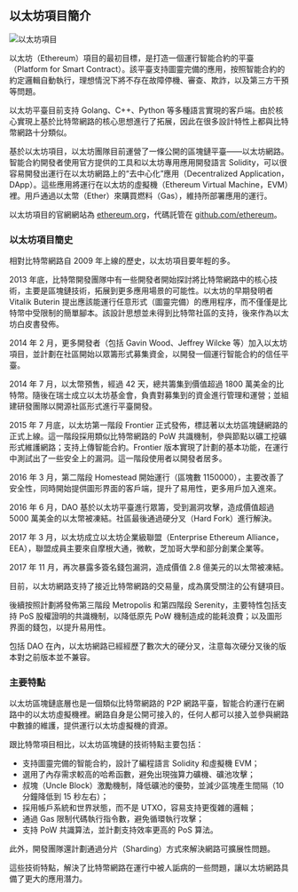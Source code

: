 ## 以太坊項目簡介

![以太坊項目](_images/ethereum_logo.png)

以太坊（Ethereum）項目的最初目標，是打造一個運行智能合約的平臺（Platform for Smart Contract）。該平臺支持圖靈完備的應用，按照智能合約的約定邏輯自動執行，理想情況下將不存在故障停機、審查、欺詐，以及第三方干預等問題。

以太坊平臺目前支持 Golang、C++、Python 等多種語言實現的客戶端。由於核心實現上基於比特幣網路的核心思想進行了拓展，因此在很多設計特性上都與比特幣網路十分類似。

基於以太坊項目，以太坊團隊目前運營了一條公開的區塊鏈平臺——以太坊網路。智能合約開發者使用官方提供的工具和以太坊專用應用開發語言 Solidity，可以很容易開發出運行在以太坊網路上的“去中心化”應用（Decentralized Application，DApp）。這些應用將運行在以太坊的虛擬機（Ethereum Virtual Machine，EVM）裡。用戶通過以太幣（Ether）來購買燃料（Gas），維持所部署應用的運行。

以太坊項目的官網網站為 [ethereum.org](https://ethereum.org)，代碼託管在 [github.com/ethereum](github.com/ethereum)。


### 以太坊項目簡史

相對比特幣網路自 2009 年上線的歷史，以太坊項目要年輕的多。

2013 年底，比特幣開發團隊中有一些開發者開始探討將比特幣網路中的核心技術，主要是區塊鏈技術，拓展到更多應用場景的可能性。以太坊的早期發明者 Vitalik Buterin 提出應該能運行任意形式（圖靈完備）的應用程序，而不僅僅是比特幣中受限制的簡單腳本。該設計思想並未得到比特幣社區的支持，後來作為以太坊白皮書發佈。

2014 年 2 月，更多開發者（包括 Gavin Wood、Jeffrey Wilcke 等）加入以太坊項目，並計劃在社區開始以眾籌形式募集資金，以開發一個運行智能合約的信任平臺。

2014 年 7 月，以太幣預售，經過 42 天，總共籌集到價值超過 1800 萬美金的比特幣。隨後在瑞士成立以太坊基金會，負責對募集到的資金進行管理和運營；並組建研發團隊以開源社區形式進行平臺開發。

2015 年 7 月底，以太坊第一階段 Frontier 正式發佈，標誌著以太坊區塊鏈網路的正式上線。這一階段採用類似比特幣網路的 PoW 共識機制，參與節點以礦工挖礦形式維護網路；支持上傳智能合約。Frontier 版本實現了計劃的基本功能，在運行中測試出了一些安全上的漏洞。這一階段使用者以開發者居多。

2016 年 3 月，第二階段 Homestead 開始運行（區塊數 1150000），主要改善了安全性，同時開始提供圖形界面的客戶端，提升了易用性，更多用戶加入進來。

2016 年 6 月，DAO 基於以太坊平臺進行眾籌，受到漏洞攻擊，造成價值超過 5000 萬美金的以太幣被凍結。社區最後通過硬分叉（Hard Fork）進行解決。

2017 年 3 月，以太坊成立以太坊企業級聯盟（Enterprise Ethereum Alliance，EEA），聯盟成員主要來自摩根大通，微軟，芝加哥大學和部分創業企業等。

2017 年 11 月，再次暴露多簽名錢包漏洞，造成價值 2.8 億美元的以太幣被凍結。

目前，以太坊網路支持了接近比特幣網路的交易量，成為廣受關注的公有鏈項目。

後續按照計劃將發佈第三階段 Metropolis 和第四階段 Serenity，主要特性包括支持 PoS 股權證明的共識機制，以降低原先 PoW 機制造成的能耗浪費；以及圖形界面的錢包，以提升易用性。

包括 DAO 在內，以太坊網路已經經歷了數次大的硬分叉，注意每次硬分叉後的版本對之前版本並不兼容。

### 主要特點

以太坊區塊鏈底層也是一個類似比特幣網路的 P2P 網路平臺，智能合約運行在網路中的以太坊虛擬機裡。網路自身是公開可接入的，任何人都可以接入並參與網路中數據的維護，提供運行以太坊虛擬機的資源。

跟比特幣項目相比，以太坊區塊鏈的技術特點主要包括：

* 支持圖靈完備的智能合約，設計了編程語言 Solidity 和虛擬機 EVM；
* 選用了內存需求較高的哈希函數，避免出現強算力礦機、礦池攻擊；
* 叔塊（Uncle Block）激勵機制，降低礦池的優勢，並減少區塊產生間隔（10 分鐘降低到 15 秒左右）；
* 採用帳戶系統和世界狀態，而不是 UTXO，容易支持更復雜的邏輯；
* 通過 Gas 限制代碼執行指令數，避免循環執行攻擊；
* 支持 PoW 共識算法，並計劃支持效率更高的 PoS 算法。

此外，開發團隊還計劃通過分片（Sharding）方式來解決網路可擴展性問題。

這些技術特點，解決了比特幣網路在運行中被人詬病的一些問題，讓以太坊網路具備了更大的應用潛力。

